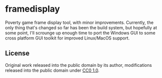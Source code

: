 # framedisplay

Poverty game frame display tool, with minor improvements. Currently, the only thing that's changed so far has been the build system, but hopefully at some point, I'll scrounge up enough time to port the Windows GUI to some cross platform GUI toolkit for improved Linux/MacOS support.

## License
Original work released into the public domain by its author, modifications released into the public domain under [CC0 1.0](https://creativecommons.org/publicdomain/zero/1.0/).
